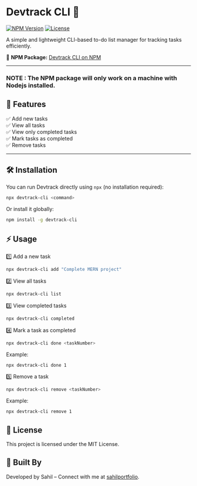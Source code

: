 ﻿# Devtrack CLI 🚀  

[![NPM Version](https://img.shields.io/npm/v/devtrack-cli.svg?style=flat-square)](https://www.npmjs.com/package/devtrack-cli)
[![License](https://img.shields.io/npm/l/devtrack-cli.svg?style=flat-square)](LICENSE)

A simple and lightweight CLI-based to-do list manager for tracking tasks efficiently.  

🔗 **NPM Package:** [Devtrack CLI on NPM](https://www.npmjs.com/package/devtrack-cli)  


---

### NOTE : The NPM package will only work on a machine with Nodejs installed.


## 📌 Features  

✅ Add new tasks  
✅ View all tasks  
✅ View only completed tasks  
✅ Mark tasks as completed  
✅ Remove tasks  

---

## 🛠 Installation  

You can run Devtrack directly using `npx` (no installation required):  
```sh
npx devtrack-cli <command>
```

Or install it globally:


```sh
npm install -g devtrack-cli
```

## ⚡ Usage
1️⃣ Add a new task
``` sh
npx devtrack-cli add "Complete MERN project"
```
2️⃣ View all tasks
```sh
npx devtrack-cli list
```
3️⃣ View completed tasks
```sh
npx devtrack-cli completed
```
4️⃣ Mark a task as completed
```sh
npx devtrack-cli done <taskNumber>
```
Example:
```sh
npx devtrack-cli done 1
```
5️⃣ Remove a task
```sh
npx devtrack-cli remove <taskNumber>
```
Example:
```sh
npx devtrack-cli remove 1
```

## 📄 License
This project is licensed under the MIT License.

## 🌟 Built By
Developed by Sahil – Connect with me at [sahilportfolio](https://sahilportfolio.me/).

